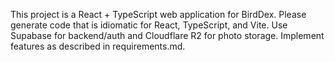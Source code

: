 <!-- Use this file to provide workspace-specific custom instructions to Copilot. For more details, visit https://code.visualstudio.com/docs/copilot/copilot-customization#_use-a-githubcopilotinstructionsmd-file -->

This project is a React + TypeScript web application for BirdDex. Please generate code that is idiomatic for React, TypeScript, and Vite. Use Supabase for backend/auth and Cloudflare R2 for photo storage. Implement features as described in requirements.md.
